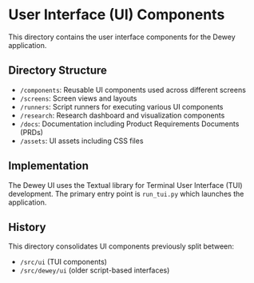 # User Interface (UI) Components

This directory contains the user interface components for the Dewey application.

## Directory Structure

- `/components`: Reusable UI components used across different screens
- `/screens`: Screen views and layouts
- `/runners`: Script runners for executing various UI components
- `/research`: Research dashboard and visualization components
- `/docs`: Documentation including Product Requirements Documents (PRDs)
- `/assets`: UI assets including CSS files

## Implementation

The Dewey UI uses the Textual library for Terminal User Interface (TUI) development.
The primary entry point is `run_tui.py` which launches the application.

## History

This directory consolidates UI components previously split between:
- `/src/ui` (TUI components)
- `/src/dewey/ui` (older script-based interfaces) 